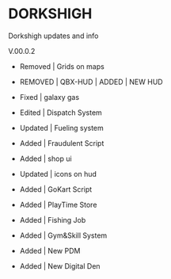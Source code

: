 # DORKSHIGH
Dorkshigh updates and info

V.00.0.2

- Removed | Grids on maps

- REMOVED | QBX-HUD | ADDED | NEW HUD

- Fixed | galaxy gas 

- Edited | Dispatch System 

- Updated | Fueling system

- Added | Fraudulent Script

- Added | shop ui

- Updated | icons on hud

- Added | GoKart Script

- Added | PlayTime Store

- Added | Fishing Job

- Added | Gym&Skill System

- Added | New PDM

-  Added | New Digital Den
